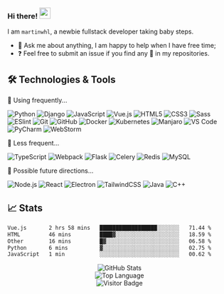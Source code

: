 ### Hi there! <img src="https://media.giphy.com/media/hvRJCLFzcasrR4ia7z/giphy.gif" width="25px">

I am `martinwhl`, a newbie fullstack developer taking baby steps.

* 💬 Ask me about anything, I am happy to help when I have free time;
* ❓ Feel free to submit an issue if you find any 🐛 in my repositories.
<!-- * 📫 Feel free to connect with me here:
[![Gmail Badge](https://img.shields.io/badge/[MAIL-ADDRESS]-c14438?style=flat-square&logo=Gmail&logoColor=white&link=mailto:[MAIL-ADDRESS])](mailto:[MAIL-ADDRESS]) -->

## 🛠 Technologies & Tools

🌲 Using frequently...

![Python](https://img.shields.io/badge/-Python-%233776AB?style=flat-square&logo=Python&logoColor=ffffff)
![Django](https://img.shields.io/badge/-Django-%23092E20?style=flat-square&logo=django&logoColor=ffffff)
![JavaScript](https://img.shields.io/badge/-JavaScript-%23F7DF1C?style=flat-square&logo=javascript&logoColor=000000&labelColor=%23F7DF1C&color=%23FFCE5A)
![Vue.js](https://img.shields.io/badge/-Vue.js-%232c3e50?style=flat-square&logo=vuedotjs)
![HTML5](https://img.shields.io/badge/-HTML5-%23E44D27?style=flat-square&logo=html5&logoColor=ffffff)
![CSS3](https://img.shields.io/badge/-CSS3-%231572B6?style=flat-square&logo=css3)
![Sass](https://img.shields.io/badge/-Sass-%23CC6699?style=flat-square&logo=sass&logoColor=ffffff)
![ESlint](https://img.shields.io/badge/-ESLint-%234B32C3?style=flat-square&logo=eslint)
![Git](https://img.shields.io/badge/-Git-black?style=flat-square&logo=git)
![GitHub](https://img.shields.io/badge/-GitHub-%23181717?style=flat-square&logo=github)
![Docker](https://img.shields.io/badge/-Docker-%232496ED?style=flat-square&logoColor=ffffff&logo=docker)
![Kubernetes](https://img.shields.io/badge/-Kubernetes-%23326DE6?style=flat-square&logoColor=ffffff&logo=kubernetes)
![Manjaro](https://img.shields.io/badge/-Manjaro-black?style=flat-square&logo=manjaro)
![VS Code](https://img.shields.io/badge/-VSCode-%23007ACC?style=flat-square&logo=visual-studio-code)
![PyCharm](https://img.shields.io/badge/-PyCharm-black?style=flat-square&logo=pycharm)
![WebStorm](https://img.shields.io/badge/-WebStorm-black?style=flat-square&logo=webstorm)

🌳 Less frequent...

![TypeScript](https://img.shields.io/badge/-TypeScript-007ACC?style=flat-square&logo=typescript&logoColor=white)
![Webpack](https://img.shields.io/badge/-Webpack-%232C3A42?style=flat-square&logo=webpack)
![Flask](https://img.shields.io/badge/-Flask-black?style=flat-square&logo=Flask)
![Celery](https://img.shields.io/badge/-Celery-F0FFEB00?style=flat-square&logo=Celery)
![Redis](https://img.shields.io/badge/-Redis-black?style=flat-square&logo=Redis)
![MySQL](https://img.shields.io/badge/-MySQL-0969DA?style=flat-square&logo=mysql&logoColor=ffffff)

🌱 Possible future directions...

![Node.js](https://img.shields.io/badge/-Nodejs-%23339933?style=flat-square&logo=nodedotjs&logoColor=ffffff)
![React](https://img.shields.io/badge/-React-%23282C34?style=flat-square&logo=react)
![Electron](https://img.shields.io/badge/-Electron-%232a2d38?style=flat-square&logo=electron&logoColor=9feaf9)
![TailwindCSS](https://img.shields.io/badge/-TailwindCSS-%231a202c?style=flat-square&logo=tailwind-css)
![Java](https://img.shields.io/badge/-Java-%23E34A86?style=flat-square&logo=java)
![C++](https://img.shields.io/badge/-C++-%2300599C?style=flat-square&logo=c)
<!-- ![PHP](https://img.shields.io/badge/-PHP-%23777BB4?style=flat-square&logo=php&logoColor=ffffff) -->

## 📈 Stats

<!--START_SECTION:waka-->

```txt
Vue.js       2 hrs 58 mins   ██████████████████░░░░░░░   71.44 %
HTML         46 mins         ████▓░░░░░░░░░░░░░░░░░░░░   18.59 %
Other        16 mins         █▓░░░░░░░░░░░░░░░░░░░░░░░   06.58 %
Python       6 mins          ▓░░░░░░░░░░░░░░░░░░░░░░░░   02.75 %
JavaScript   1 min           ░░░░░░░░░░░░░░░░░░░░░░░░░   00.62 %
```

<!--END_SECTION:waka-->

<p align="center">
    <img alt="GitHub Stats" src="https://github-readme-stats.vercel.app/api?username=martinwhl&show_icons=true&hide=issues&icon_color=000000&hide_border=true&title_color=5391FE&text_color=555">
    <br>
    <img alt="Top Language" src="https://github-readme-stats.vercel.app/api/top-langs/?username=martinwhl&hide=html,&hide_border=true&title_color=5391FE&text_color=555">
    <br>
    <img alt="Visitor Badge" src="https://visitor-badge.laobi.icu/badge?page_id=martinwhl.martinwhl">
</p>
